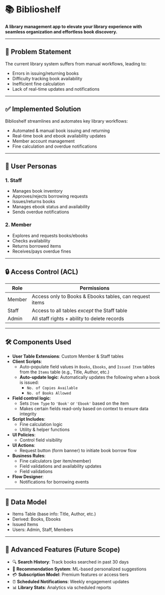 # 📚 Biblioshelf

**A library management app to elevate your library experience with seamless organization and effortless book discovery.**

---

## 🧩 Problem Statement

The current library system suffers from manual workflows, leading to:
- Errors in issuing/returning books
- Difficulty tracking book availability
- Inefficient fine calculation
- Lack of real-time updates and notifications

---

## ✅ Implemented Solution

Biblioshelf streamlines and automates key library workflows:
- Automated & manual book issuing and returning
- Real-time book and ebook availability updates
- Member account management
- Fine calculation and overdue notifications

---

## 👥 User Personas

### 1. Staff
- Manages book inventory
- Approves/rejects borrowing requests
- Issues/returns books
- Manages ebook status and availability
- Sends overdue notifications

### 2. Member
- Explores and requests books/ebooks
- Checks availability
- Returns borrowed items
- Receives/pays overdue fines

---

## 🔒 Access Control (ACL)

| Role   | Permissions |
|--------|-------------|
| Member | Access only to Books & Ebooks tables, can request items |
| Staff  | Access to all tables *except* the Staff table |
| Admin  | All staff rights + ability to delete records |

---

## 🛠️ Components Used

- **User Table Extensions**: Custom Member & Staff tables
- **Client Scripts**:
  - Auto-populate field values in `Books`, `Ebooks`, and `Issued Item` tables from the `Items` table (e.g., Title, Author, etc.)
  - **Auto-update logic**: Automatically updates the following when a book is issued:
    - `No. of Copies Available`
    - `No. of Books Allowed`
- **Field control logic**:
  - Sets `Item Type` to `'Book'` or `'Ebook'` based on the item
  - Makes certain fields read-only based on context to ensure data integrity
- **Script Includes**:
  - Fine calculation logic
  - Utility & helper functions
- **UI Policies**:
  - Control field visibility
- **UI Actions**:
  - Request button (form banner) to initiate book borrow flow
- **Business Rules**:
  - Fine calculators (per item/member)
  - Field validations and availability updates
  - Field validations 
- **Flow Designer**:
  - Notifications for borrowing events

---

## 🧬 Data Model

- Items Table (base info: Title, Author, etc.)
- Derived: Books, Ebooks
-  Issued Items
- Users: Admin, Staff, Members

---

## 🚀 Advanced Features (Future Scope)

- 🔍 **Search History**: Track books searched in past 30 days  
- 🎯 **Recommendation System**: ML-based personalized suggestions  
- 💳 **Subscription Model**: Premium features or access tiers  
- ⏰ **Scheduled Notifications**: Weekly engagement updates  
- 📊 **Library Stats**: Analytics via scheduled reports  
